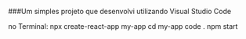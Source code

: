 ###Um simples projeto que desenvolvi utilizando Visual Studio Code

no Terminal:
npx create-react-app my-app
cd my-app
code .
npm start

